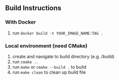 ## Build Instructions
### With Docker
1. run `docker build -t YOUR_IMAGE_NAME:TAG .`

### Local environment (need CMake)
1. create and navigate to build directory (e.g. /build)
2. run `cmake ..`
3. run `make` or `cmake --build .` to build
4. run `make clean` to clean up build file